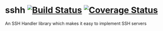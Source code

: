 # sshh [![Build Status](https://travis-ci.org/blacklabeldata/sshh.svg)](https://travis-ci.org/blacklabeldata/sshh) [![Coverage Status](https://coveralls.io/repos/blacklabeldata/sshh/badge.svg?branch=master)](https://coveralls.io/github/blacklabeldata/sshh?branch=master)
An SSH Handler library which makes it easy to implement SSH servers
